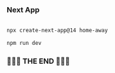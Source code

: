### Next App

```sh

npx create-next-app@14 home-away
```

```sh
npm run dev
```


### 🚀🚀🚀 THE END 🚀🚀🚀
